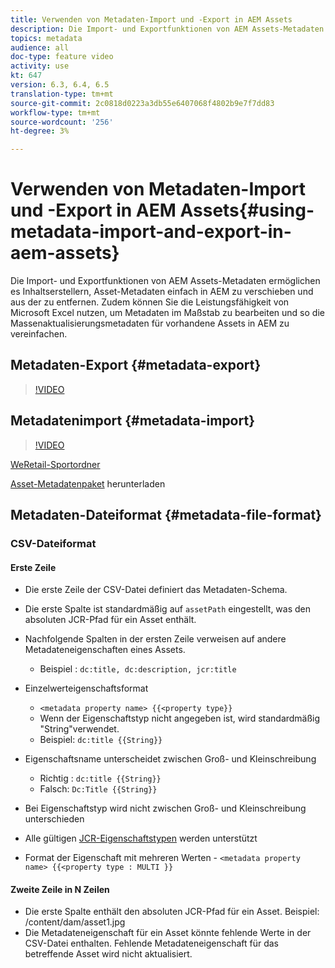 ```yaml
---
title: Verwenden von Metadaten-Import und -Export in AEM Assets
description: Die Import- und Exportfunktionen von AEM Assets-Metadaten ermöglichen es Inhaltserstellern, Asset-Metadaten einfach in AEM zu verschieben und aus der zu entfernen. Zudem können Sie die Leistungsfähigkeit von Microsoft Excel nutzen, um Metadaten im Maßstab zu bearbeiten und so die Massenaktualisierungsmetadaten für vorhandene Assets in AEM zu vereinfachen.
topics: metadata
audience: all
doc-type: feature video
activity: use
kt: 647
version: 6.3, 6.4, 6.5
translation-type: tm+mt
source-git-commit: 2c0818d0223a3db55e6407068f4802b9e7f7dd83
workflow-type: tm+mt
source-wordcount: '256'
ht-degree: 3%

---
```



# Verwenden von Metadaten-Import und -Export in AEM Assets{#using-metadata-import-and-export-in-aem-assets}

Die Import- und Exportfunktionen von AEM Assets-Metadaten ermöglichen es Inhaltserstellern, Asset-Metadaten einfach in AEM zu verschieben und aus der zu entfernen. Zudem können Sie die Leistungsfähigkeit von Microsoft Excel nutzen, um Metadaten im Maßstab zu bearbeiten und so die Massenaktualisierungsmetadaten für vorhandene Assets in AEM zu vereinfachen.

## Metadaten-Export {#metadata-export}

>[!VIDEO](https://video.tv.adobe.com/v/22132/?quality=9&learn=on)

## Metadatenimport {#metadata-import}

>[!VIDEO](https://video.tv.adobe.com/v/21374/?quality=9&learn=on)

[WeRetail-Sportordner](assets/we-retail-sports.zip)

[Asset-Metadatenpaket](assets/we-retail-sports-asset-metadata.zip) herunterladen

## Metadaten-Dateiformat {#metadata-file-format}

### CSV-Dateiformat

#### Erste Zeile

* Die erste Zeile der CSV-Datei definiert das Metadaten-Schema.
* Die erste Spalte ist standardmäßig auf `assetPath` eingestellt, was den absoluten JCR-Pfad für ein Asset enthält.

* Nachfolgende Spalten in der ersten Zeile verweisen auf andere Metadateneigenschaften eines Assets.

   * Beispiel : `dc:title, dc:description, jcr:title`

* Einzelwerteigenschaftsformat

   * `<metadata property name> {{<property type}}`
   * Wenn der Eigenschaftstyp nicht angegeben ist, wird standardmäßig &quot;String&quot;verwendet.
   * Beispiel: `dc:title {{String}}`

* Eigenschaftsname unterscheidet zwischen Groß- und Kleinschreibung
   * Richtig : `dc:title {{String}}`
   * Falsch: `Dc:Title {{String}}`

* Bei Eigenschaftstyp wird nicht zwischen Groß- und Kleinschreibung unterschieden
* Alle gültigen [JCR-Eigenschaftstypen](https://docs.adobe.com/docs/en/spec/jsr170/javadocs/jcr-2.0/javax/jcr/PropertyType.html) werden unterstützt

* Format der Eigenschaft mit mehreren Werten - `<metadata property name> {{<property type : MULTI }}`

#### Zweite Zeile in N Zeilen

* Die erste Spalte enthält den absoluten JCR-Pfad für ein Asset. Beispiel: /content/dam/asset1.jpg
* Die Metadateneigenschaft für ein Asset könnte fehlende Werte in der CSV-Datei enthalten. Fehlende Metadateneigenschaft für das betreffende Asset wird nicht aktualisiert.
